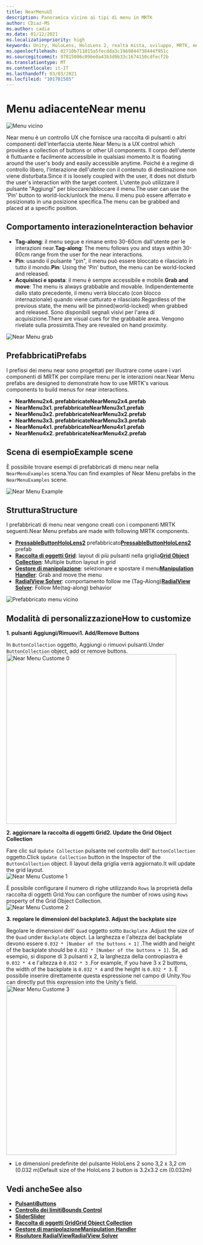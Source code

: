 ```yaml
---
title: NearMenuUI
description: Panoramica vicino ai tipi di menu in MRTK
author: CDiaz-MS
ms.author: cadia
ms.date: 01/12/2021
ms.localizationpriority: high
keywords: Unity, HoloLens, HoloLens 2, realtà mista, sviluppo, MRTK, menu near,
ms.openlocfilehash: 02710b711015a5fecdda3c1969844738444f951c
ms.sourcegitcommit: 97815006c09be0a43b3d9b33c1674150cdfecf2b
ms.translationtype: MT
ms.contentlocale: it-IT
ms.lasthandoff: 03/03/2021
ms.locfileid: "101781585"
---
```

# <a name="near-menu"></a><span data-ttu-id="a0160-104">Menu adiacente</span><span class="sxs-lookup"><span data-stu-id="a0160-104">Near menu</span></span>

![Menu vicino](../images/near-menu/MRTK_UX_NearMenu.png)

<span data-ttu-id="a0160-106">Near menu è un controllo UX che fornisce una raccolta di pulsanti o altri componenti dell'interfaccia utente.</span><span class="sxs-lookup"><span data-stu-id="a0160-106">Near Menu is a UX control which provides a collection of buttons or other UI components.</span></span> <span data-ttu-id="a0160-107">Il corpo dell'utente è fluttuante e facilmente accessibile in qualsiasi momento.</span><span class="sxs-lookup"><span data-stu-id="a0160-107">It is floating around the user's body and easily accessible anytime.</span></span> <span data-ttu-id="a0160-108">Poiché è a regime di controllo libero, l'interazione dell'utente con il contenuto di destinazione non viene disturbata.</span><span class="sxs-lookup"><span data-stu-id="a0160-108">Since it is loosely coupled with the user, it does not disturb the user's interaction with the target content.</span></span> <span data-ttu-id="a0160-109">L'utente può utilizzare il pulsante "Aggiungi" per bloccare/sbloccare il menu.</span><span class="sxs-lookup"><span data-stu-id="a0160-109">The user can use the 'Pin' button to world-lock/unlock the menu.</span></span> <span data-ttu-id="a0160-110">Il menu può essere afferrato e posizionato in una posizione specifica.</span><span class="sxs-lookup"><span data-stu-id="a0160-110">The menu can be grabbed and placed at a specific position.</span></span>

## <a name="interaction-behavior"></a><span data-ttu-id="a0160-111">Comportamento interazione</span><span class="sxs-lookup"><span data-stu-id="a0160-111">Interaction behavior</span></span>

- <span data-ttu-id="a0160-112">**Tag-along**: il menu segue e rimane entro 30-60cm dall'utente per le interazioni near.</span><span class="sxs-lookup"><span data-stu-id="a0160-112">**Tag-along**: The menu follows you and stays within 30-60cm range from the user for the near interactions.</span></span>
- <span data-ttu-id="a0160-113">**Pin**: usando il pulsante "pin", il menu può essere bloccato e rilasciato in tutto il mondo.</span><span class="sxs-lookup"><span data-stu-id="a0160-113">**Pin**: Using the 'Pin' button, the menu can be world-locked and released.</span></span>
- <span data-ttu-id="a0160-114">**Acquisisci e sposta**: il menu è sempre accessibile e mobile.</span><span class="sxs-lookup"><span data-stu-id="a0160-114">**Grab and move**: The menu is always grabbable and movable.</span></span> <span data-ttu-id="a0160-115">Indipendentemente dallo stato precedente, il menu verrà bloccato (con blocco internazionale) quando viene catturato e rilasciato.</span><span class="sxs-lookup"><span data-stu-id="a0160-115">Regardless of the previous state, the menu will be pinned(world-locked) when grabbed and released.</span></span> <span data-ttu-id="a0160-116">Sono disponibili segnali visivi per l'area di acquisizione.</span><span class="sxs-lookup"><span data-stu-id="a0160-116">There are visual cues for the grabbable area.</span></span> <span data-ttu-id="a0160-117">Vengono rivelate sulla prossimità.</span><span class="sxs-lookup"><span data-stu-id="a0160-117">They are revealed on hand proximity.</span></span>

<img src="../images/near-menu/MRTK_UX_NearMenu_Grab.png" alt="Near Menu grab">

## <a name="prefabs"></a><span data-ttu-id="a0160-118">Prefabbricati</span><span class="sxs-lookup"><span data-stu-id="a0160-118">Prefabs</span></span>

<span data-ttu-id="a0160-119">I prefissi dei menu near sono progettati per illustrare come usare i vari componenti di MRTK per compilare menu per le interazioni near.</span><span class="sxs-lookup"><span data-stu-id="a0160-119">Near Menu prefabs are designed to demonstrate how to use MRTK's various components to build menus for near interactions.</span></span>

- <span data-ttu-id="a0160-120">**NearMenu2x4. prefabbricate**</span><span class="sxs-lookup"><span data-stu-id="a0160-120">**NearMenu2x4.prefab**</span></span>
- <span data-ttu-id="a0160-121">**NearMenu3x1. prefabbricate**</span><span class="sxs-lookup"><span data-stu-id="a0160-121">**NearMenu3x1.prefab**</span></span>
- <span data-ttu-id="a0160-122">**NearMenu3x2. prefabbricate**</span><span class="sxs-lookup"><span data-stu-id="a0160-122">**NearMenu3x2.prefab**</span></span>
- <span data-ttu-id="a0160-123">**NearMenu3x3. prefabbricate**</span><span class="sxs-lookup"><span data-stu-id="a0160-123">**NearMenu3x3.prefab**</span></span>
- <span data-ttu-id="a0160-124">**NearMenu4x1. prefabbricate**</span><span class="sxs-lookup"><span data-stu-id="a0160-124">**NearMenu4x1.prefab**</span></span>
- <span data-ttu-id="a0160-125">**NearMenu4x2. prefabbricate**</span><span class="sxs-lookup"><span data-stu-id="a0160-125">**NearMenu4x2.prefab**</span></span>

## <a name="example-scene"></a><span data-ttu-id="a0160-126">Scena di esempio</span><span class="sxs-lookup"><span data-stu-id="a0160-126">Example scene</span></span>

<span data-ttu-id="a0160-127">È possibile trovare esempi di prefabbricati di menu near nella `NearMenuExamples` scena.</span><span class="sxs-lookup"><span data-stu-id="a0160-127">You can find examples of Near Menu prefabs in the `NearMenuExamples` scene.</span></span>

<img src="../images/near-menu/MRTK_UX_NearMenu_Examples.png" alt="Near Menu Example">

## <a name="structure"></a><span data-ttu-id="a0160-128">Struttura</span><span class="sxs-lookup"><span data-stu-id="a0160-128">Structure</span></span>

<span data-ttu-id="a0160-129">I prefabbricati di menu near vengono creati con i componenti MRTK seguenti.</span><span class="sxs-lookup"><span data-stu-id="a0160-129">Near Menu prefabs are made with following MRTK components.</span></span>

- <span data-ttu-id="a0160-130">[**PressableButtonHoloLens2**](button.md) prefabbricato</span><span class="sxs-lookup"><span data-stu-id="a0160-130">[**PressableButtonHoloLens2**](button.md) prefab</span></span>
- <span data-ttu-id="a0160-131">[**Raccolta di oggetti Grid**](object-collection.md): layout di più pulsanti nella griglia</span><span class="sxs-lookup"><span data-stu-id="a0160-131">[**Grid Object Collection**](object-collection.md): Multiple button layout in grid</span></span>
- <span data-ttu-id="a0160-132">[**Gestore di manipolazione**](manipulation-handler.md): selezionare e spostare il menu</span><span class="sxs-lookup"><span data-stu-id="a0160-132">[**Manipulation Handler**](manipulation-handler.md): Grab and move the menu</span></span>
- <span data-ttu-id="a0160-133">[**RadialView Solver**](solvers/solver.md): comportamento follow me (Tag-Along)</span><span class="sxs-lookup"><span data-stu-id="a0160-133">[**RadialView Solver**](solvers/solver.md): Follow Me(tag-along) behavior</span></span>

![Prefabbricato menu vicino](../images/near-menu/MRTK_UX_NearMenu_Structure.png)

## <a name="how-to-customize"></a><span data-ttu-id="a0160-135">Modalità di personalizzazione</span><span class="sxs-lookup"><span data-stu-id="a0160-135">How to customize</span></span>

<span data-ttu-id="a0160-136">**1. pulsanti Aggiungi/Rimuovi**</span><span class="sxs-lookup"><span data-stu-id="a0160-136">**1. Add/Remove Buttons**</span></span>

<span data-ttu-id="a0160-137">In `ButtonCollection` oggetto, Aggiungi o rimuovi pulsanti.</span><span class="sxs-lookup"><span data-stu-id="a0160-137">Under `ButtonCollection` object, add or remove buttons.</span></span>  
<img src="../images/near-menu/MRTK_UX_NearMenu_Custom0.png" width="450" alt="Near Menu Custome 0">

<span data-ttu-id="a0160-138">**2. aggiornare la raccolta di oggetti Grid**</span><span class="sxs-lookup"><span data-stu-id="a0160-138">**2. Update the Grid Object Collection**</span></span>

<span data-ttu-id="a0160-139">Fare clic sul `Update Collection` pulsante nel controllo dell' `ButtonCollection` oggetto.</span><span class="sxs-lookup"><span data-stu-id="a0160-139">Click `Update Collection` button in the Inspector of the `ButtonCollection` object.</span></span> <span data-ttu-id="a0160-140">Il layout della griglia verrà aggiornato.</span><span class="sxs-lookup"><span data-stu-id="a0160-140">It will update the grid layout.</span></span>  
<img src="../images/near-menu/MRTK_UX_NearMenu_Custom1.png" alt="Near Menu Custome 1">

<span data-ttu-id="a0160-141">È possibile configurare il numero di righe utilizzando `Rows` la proprietà della raccolta di oggetti Grid.</span><span class="sxs-lookup"><span data-stu-id="a0160-141">You can configure the number of rows using `Rows` property of the Grid Object Collection.</span></span>  
<img src="../images/near-menu/MRTK_UX_NearMenu_Custom2.png" alt="Near Menu Custome 2">

<span data-ttu-id="a0160-142">**3. regolare le dimensioni del backplate**</span><span class="sxs-lookup"><span data-stu-id="a0160-142">**3. Adjust the backplate size**</span></span>

<span data-ttu-id="a0160-143">Regolare le dimensioni dell' `Quad` oggetto sotto `Backplate` .</span><span class="sxs-lookup"><span data-stu-id="a0160-143">Adjust the size of the `Quad` under `Backplate` object.</span></span> <span data-ttu-id="a0160-144">La larghezza e l'altezza del backplate devono essere `0.032 * [Number of the buttons + 1]` .</span><span class="sxs-lookup"><span data-stu-id="a0160-144">The width and height of the backplate should be `0.032 * [Number of the buttons + 1]`.</span></span> <span data-ttu-id="a0160-145">Se, ad esempio, si dispone di 3 pulsanti x 2, la larghezza della contropiastra è `0.032 * 4` e l'altezza è `0.032 * 3` .</span><span class="sxs-lookup"><span data-stu-id="a0160-145">For example, if you have 3 x 2 buttons, the width of the backplate is `0.032 * 4` and the height is `0.032 * 3`.</span></span> <span data-ttu-id="a0160-146">È possibile inserire direttamente questa espressione nel campo di Unity.</span><span class="sxs-lookup"><span data-stu-id="a0160-146">You can directly put this expression into the Unity's field.</span></span>  
<img src="../images/near-menu/MRTK_UX_NearMenu_Custom3.png" width="450" alt="Near Menu Custome 3">

- <span data-ttu-id="a0160-147">Le dimensioni predefinite del pulsante HoloLens 2 sono 3,2 x 3,2 cm (0.032 m)</span><span class="sxs-lookup"><span data-stu-id="a0160-147">Default size of the HoloLens 2 button is 3.2x3.2 cm (0.032m)</span></span>

## <a name="see-also"></a><span data-ttu-id="a0160-148">Vedi anche</span><span class="sxs-lookup"><span data-stu-id="a0160-148">See also</span></span>

- [<span data-ttu-id="a0160-149">**Pulsanti**</span><span class="sxs-lookup"><span data-stu-id="a0160-149">**Buttons**</span></span>](button.md)
- [<span data-ttu-id="a0160-150">**Controllo dei limiti**</span><span class="sxs-lookup"><span data-stu-id="a0160-150">**Bounds Control**</span></span>](bounds-control.md)
- [<span data-ttu-id="a0160-151">**Slider**</span><span class="sxs-lookup"><span data-stu-id="a0160-151">**Slider**</span></span>](sliders.md)
- [<span data-ttu-id="a0160-152">**Raccolta di oggetti Grid**</span><span class="sxs-lookup"><span data-stu-id="a0160-152">**Grid Object Collection**</span></span>](object-collection.md)
- [<span data-ttu-id="a0160-153">**Gestore di manipolazione**</span><span class="sxs-lookup"><span data-stu-id="a0160-153">**Manipulation Handler**</span></span>](manipulation-handler.md)
- [<span data-ttu-id="a0160-154">**Risolutore RadialView**</span><span class="sxs-lookup"><span data-stu-id="a0160-154">**RadialView Solver**</span></span>](solvers/solver.md)

